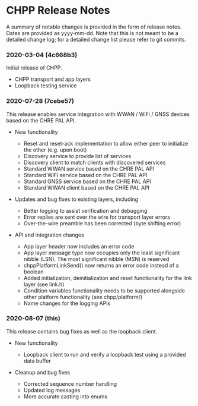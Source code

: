 # CHPP Release Notes

A summary of notable changes is provided in the form of release notes. Dates are provided as yyyy-mm-dd. Note that this is not meant to be a detailed change log; for a detailed change list please refer to git commits.

### 2020-03-04 (4c668b3)

Initial release of CHPP.

- CHPP transport and app layers
- Loopback testing service

### 2020-07-28 (7cebe57)

This release enables service integration with WWAN / WiFi / GNSS devices based on the CHRE PAL API.

- New functionality

  - Reset and reset-ack implementation to allow either peer to initialize the other (e.g. upon boot)
  - Discovery service to provide list of services
  - Discovery client to match clients with discovered services
  - Standard WWAN service based on the CHRE PAL API
  - Standard WiFi service based on the CHRE PAL API
  - Standard GNSS service based on the CHRE PAL API
  - Standard WWAN client based on the CHRE PAL API

- Updates and bug fixes to existing layers, including

  - Better logging to assist verification and debugging
  - Error replies are sent over the wire for transport layer errors
  - Over-the-wire preamble has been corrected (byte shifting error)

- API and integration changes

  - App layer header now includes an error code
  - App layer message type now occupies only the least significant nibble (LSN). The most significant nibble (MSN) is reserved
  - chppPlatformLinkSend() now returns an error code instead of a boolean
  - Added initialization, deinitialization and reset functionality for the link layer (see link.h)
  - Condition variables functionality needs to be supported alongside other platform functionality (see chpp/platform/)
  - Name changes for the logging APIs

### 2020-08-07 (this)

This release contains bug fixes as well as the loopback client.

- New functionality

  - Loopback client to run and verify a loopback test using a provided data buffer

- Cleanup and bug fixes

  - Corrected sequence number handling
  - Updated log messages
  - More accurate casting into enums
